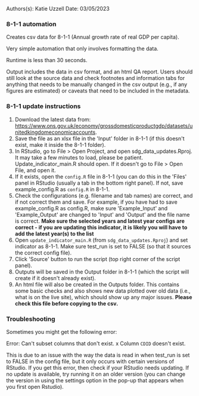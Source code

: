 Authors(s): Katie Uzzell
Date: 03/05/2023

### 8-1-1 automation

Creates csv data for 8-1-1 (Annual growth rate of real GDP per capita).

Very simple automation that only involves formatting the data. 

Runtime is less than 30 seconds.

Output includes the data in csv format, and an html QA report. Users should still look at the source data and check footnotes and information tabs for anything that needs to be manually changed in the csv output (e.g., if any figures are estimated) or caveats that need to be included in the metadata. 

### 8-1-1 update instructions

1) Download the latest data from: https://www.ons.gov.uk/economy/grossdomesticproductgdp/datasets/unitedkingdomeconomicaccounts.
2) Save the file as an xlsx file in the 'Input' folder in 8-1-1 (if this doesn't exist, make it inside the 8-1-1 folder).  
3) In RStudio, go to File > Open Project, and open sdg_data_updates.Rproj. It may take a few minutes to load, please be patient. Update_indicator_main.R should open. If it doesn't go to File > Open File, and open it. 
4) If it exists, open the `config.R` file in 8-1-1 (you can do this in the 'Files' panel in RStudio (usually a tab in the bottom right panel). If not, save example_config.R as `config.R` in 8-1-1.
5) Check the configurations (e.g. filename and tab names) are correct, and if not correct them and save. For example, if you have had to save example_config.R as config.R, make sure 'Example_Input' and 'Example_Output' are changed to 'Input' and 'Output' and the file name is correct. **Make sure the selected years and latest year configs are correct - if you are updating this indicator, it is likely you will have to add the latest year(s) to the list**  
6) Open `update_indicator_main.R` (from `sdg_data_updates.Rproj`) and set indicator as 8-1-1. Make sure test_run is set to FALSE (so that it sources the correct config file). 
7) Click 'Source' button to run the script (top right corner of the script panel).  
8) Outputs will be saved in the Output folder in 8-1-1 (which the script will create if it doesn't already exist).  
9) An html file will also be created in the Outputs folder. This contains some basic checks and also shows new data plotted over old data (i.e., what is on the live site), which should show up any major issues. **Please check this file before copying to the csv.**

### Troubleshooting

Sometimes you might get the following error: 

Error: Can't subset columns that don't exist.
x Column `CDID` doesn't exist.

This is due to an issue with the way the data is read in when test_run is set to FALSE in the config file, but it only occurs with certain versions of RStudio. If you get this error, then check if your RStudio needs updating. If no update is available, try running it on an older version (you can change the version in using the settings option in the pop-up that appears when you first open Rstudio).
